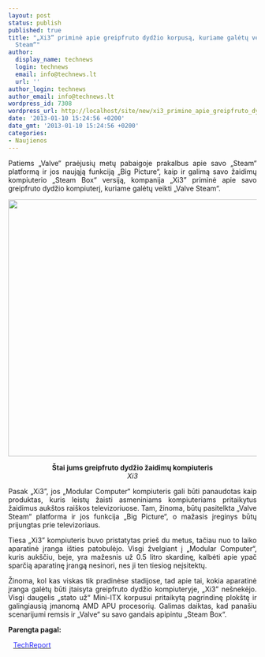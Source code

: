 ```yaml
---
layout: post
status: publish
published: true
title: "„Xi3” priminė apie greipfruto dydžio korpusą, kuriame galėtų veikti „Valve
  Steam“"
author:
  display_name: technews
  login: technews
  email: info@technews.lt
  url: ''
author_login: technews
author_email: info@technews.lt
wordpress_id: 7308
wordpress_url: http://localhost/site/new/xi3_primine_apie_greipfruto_dydzio_korpusa_kuriame_galetu_veikti_valve_steam/
date: '2013-01-10 15:24:56 +0200'
date_gmt: '2013-01-10 15:24:56 +0200'
categories:
- Naujienos
---
```

<p style="text-align:justify">Patiems „Valve“ praėjusių metų pabaigoje prakalbus apie savo „Steam“ platformą ir jos naująją funkciją „Big Picture“, kaip ir galimą savo žaidimų kompiuterio „Steam Box“ versiją, kompanija „Xi3” priminė apie savo greipfruto dydžio kompiuterį, kuriame galėtų veikti „Valve Steam“.</p>
<p style="text-align:center"> <a target="blank" href="http://www.technologijos.lt/upload/image/n/technologijos/it/S-30476/xi3-modular-620.jpg"><img alt="" src="http://www.technologijos.lt/upload/image/n/technologijos/it/S-30476/1-xi3-modular-620.jpg" style="width: 520px;" /></a></p>
<div style="text-align:center"> <strong>Štai jums greipfruto dydžio žaidimų kompiuteris</strong><br/><em>Xi3</em></div>
<div style="text-align:justify"><!--[if gte mso 9]><![endif]--><!--[if gte mso 9]><xml></p>
<p>  Normal<br />
  0</p>
<p>  false<br />
  false<br />
  false</p>
<p>  EN-US<br />
  X-NONE<br />
  X-NONE</p>
<p></xml><![endif]--><!--[if gte mso 9]><![endif]--><!--[if gte mso 10]></p>
<style>
 /* Style Definitions */<br />
 table.MsoNormalTable<br />
	{mso-style-name:"Table Normal";<br />
	mso-style-parent:"";<br />
	line-height:115%;<br />
	font-size:11.0pt;"Calibri","sans-serif";}<br />
</style>
<p><![endif]--></p>
<p><span>Pasak &bdquo;Xi3&rdquo;, jos &bdquo;Modular Computer&ldquo; kompiuteris gali būti panaudotas kaip produktas, kuris leistų žaisti asmeniniams kompiuteriams pritaikytus žaidimus aukštos raiškos televizoriuose. Tam, žinoma, būtų pasitelkta &bdquo;Valve Steam&ldquo; platforma ir jos funkcija &bdquo;Big Picture&ldquo;, o mažasis įreginys būtų prijungtas prie televizoriaus.<br /></span></p>
<p><span>Tiesa &bdquo;Xi3&rdquo; kompiuteris buvo pristatytas prieš du metus, tačiau nuo to laiko aparatinė įranga išties patobulėjo. Visgi žvelgiant į &bdquo;Modular Computer&ldquo;, kuris aukščiu, beje, yra mažesnis už 0.5 litro skardinę, kalbėti apie ypač sparčią aparatinę įrangą nesinori, nes ji ten tiesiog neįsitektų.</span></p>
<p><span>Žinoma, kol kas viskas tik pradinėse stadijose, tad apie tai, kokia aparatinė įranga galėtų būti įtaisyta greipfruto dydžio kompiuteryje, &bdquo;Xi</span>3&rdquo; <span>nešnekėjo. Visgi daugelis &bdquo;stato už&ldquo; Mini-ITX korpusui pritaikytą pagrindinę plokštę ir galingiausią įmanomą AMD APU procesorių. Galimas daiktas, kad panašiu scenarijumi remsis ir &bdquo;Valve&ldquo; su savo gandais apipintu &bdquo;Steam Box&ldquo;.<br /></span></p>
</div>
<p><strong>Parengta pagal:</strong></p>
<p style="margin:0px 0px 0px 10px"><a target="blank" href="http://techreport.com/news/24177/xi3-reveals-steam-optimized-pc-in-grapefruit-sized-chassis"><span style="color:#2E2EFE">TechReport</span></a></p>
